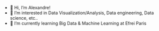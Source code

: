 - 👋 Hi, I’m Alexandre!
- 👀 I’m interested in Data Visualization/Analysis, Data engineering, Data science, etc..
- 🌱 I’m currently learning Big Data & Machine Learning at Efrei Paris

<!---
- 💞️ I’m looking to collaborate on ...
- 📫 How to reach me ...
--->
<!---
Alextruder/Alextruder is a ✨ special ✨ repository because its `README.md` (this file) appears on your GitHub profile.
You can click the Preview link to take a look at your changes.
--->
